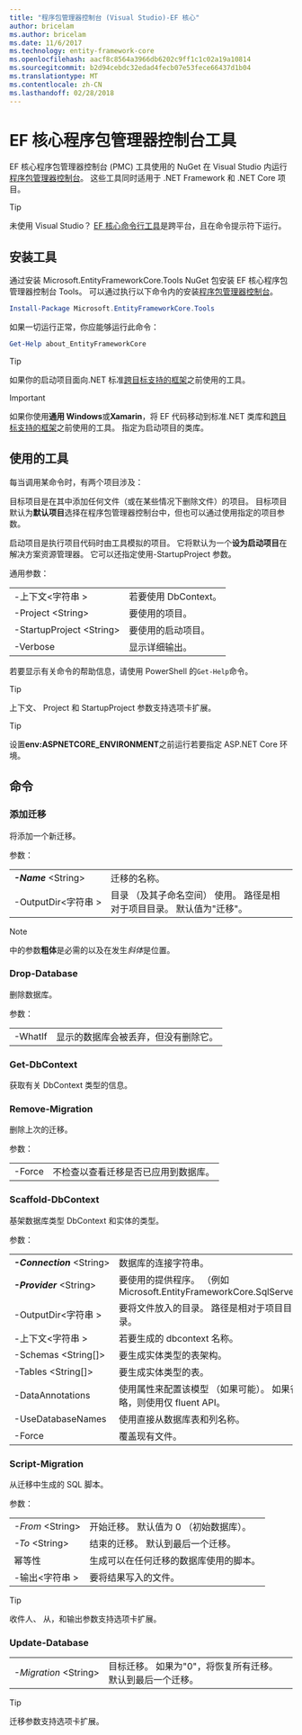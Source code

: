 ```yaml
---
title: "程序包管理器控制台 (Visual Studio)-EF 核心"
author: bricelam
ms.author: bricelam
ms.date: 11/6/2017
ms.technology: entity-framework-core
ms.openlocfilehash: aacf8c8564a3966db6202c9ff1c1c02a19a10814
ms.sourcegitcommit: b2d94cebdc32edad4fecb07e53fece66437d1b04
ms.translationtype: MT
ms.contentlocale: zh-CN
ms.lasthandoff: 02/28/2018
---
```

<a name="ef-core-package-manager-console-tools"></a>EF 核心程序包管理器控制台工具
=====================================
EF 核心程序包管理器控制台 (PMC) 工具使用的 NuGet 在 Visual Studio 内运行[程序包管理器控制台][2]。
这些工具同时适用于 .NET Framework 和 .NET Core 项目。

> [!TIP]
> 未使用 Visual Studio？ [EF 核心命令行工具][ 1]是跨平台，且在命令提示符下运行。

<a name="installing-the-tools"></a>安装工具
--------------------
通过安装 Microsoft.EntityFrameworkCore.Tools NuGet 包安装 EF 核心程序包管理器控制台 Tools。
可以通过执行以下命令内的安装[程序包管理器控制台][2]。

``` powershell
Install-Package Microsoft.EntityFrameworkCore.Tools
```

如果一切运行正常，你应能够运行此命令：

``` powershell
Get-Help about_EntityFrameworkCore
```
> [!TIP]
> 如果你的启动项目面向.NET 标准[跨目标支持的框架][ 3]之前使用的工具。

> [!IMPORTANT]
> 如果你使用**通用 Windows**或**Xamarin**，将 EF 代码移动到标准.NET 类库和[跨目标支持的框架][ 3]之前使用的工具。 指定为启动项目的类库。

<a name="using-the-tools"></a>使用的工具
---------------
每当调用某命令时，有两个项目涉及：

目标项目是在其中添加任何文件（或在某些情况下删除文件）的项目。 目标项目默认为**默认项目**选择在程序包管理器控制台中，但也可以通过使用指定的项目参数。

启动项目是执行项目代码时由工具模拟的项目。 它将默认为一个**设为启动项目**在解决方案资源管理器。 它可以还指定使用-StartupProject 参数。

通用参数：

|                           |                             |
|:--------------------------|:----------------------------|
| -上下文\<字符串 >        | 若要使用 DbContext。       |
| -Project \<String>        | 要使用的项目。         |
| -StartupProject \<String> | 要使用的启动项目。 |
| -Verbose                  | 显示详细输出。        |

若要显示有关命令的帮助信息，请使用 PowerShell 的`Get-Help`命令。

> [!TIP]
> 上下文、 Project 和 StartupProject 参数支持选项卡扩展。

> [!TIP]
> 设置**env:ASPNETCORE_ENVIRONMENT**之前运行若要指定 ASP.NET Core 环境。

<a name="commands"></a>命令
--------

### <a name="add-migration"></a>添加迁移

将添加一个新迁移。

参数：

|                                   |                                                                                                                  |
|:----------------------------------|:-----------------------------------------------------------------------------------------------------------------|
| ***-Name*** \<String>             | 迁移的名称。                                                                                       |
| <nobr>-OutputDir\<字符串 ></nobr> | 目录 （及其子命名空间） 使用。 路径是相对于项目目录。 默认值为"迁移"。 |

> [!NOTE]
> 中的参数**粗体**是必需的以及在发生*斜体*是位置。

### <a name="drop-database"></a>Drop-Database

删除数据库。

参数：

|         |                                                          |
|:--------|:---------------------------------------------------------|
| -WhatIf | 显示的数据库会被丢弃，但没有删除它。 |

### <a name="get-dbcontext"></a>Get-DbContext

获取有关 DbContext 类型的信息。

### <a name="remove-migration"></a>Remove-Migration

删除上次的迁移。

参数：

|        |                                                                       |
|:-------|:----------------------------------------------------------------------|
| -Force | 不检查以查看迁移是否已应用到数据库。 |

### <a name="scaffold-dbcontext"></a>Scaffold-DbContext

基架数据库类型 DbContext 和实体的类型。

参数：

|                                          |                                                                                                  |
|:-----------------------------------------|:-------------------------------------------------------------------------------------------------|
| <nobr>***-Connection*** \<String></nobr> | 数据库的连接字符串。                                                           |
| ***-Provider*** \<String>                | 要使用的提供程序。 （例如 Microsoft.EntityFrameworkCore.SqlServer)                              |
| -OutputDir\<字符串 >                     | 要将文件放入的目录。 路径是相对于项目目录。                      |
| -上下文\<字符串 >                       | 若要生成的 dbcontext 名称。                                                           |
| -Schemas \<String[]>                     | 要生成实体类型的表架构。                                              |
| -Tables \<String[]>                      | 要生成实体类型的表。                                                         |
| -DataAnnotations                         | 使用属性来配置该模型 （如果可能）。 如果省略，则使用仅 fluent API。 |
| -UseDatabaseNames                        | 使用直接从数据库表和列名称。                                           |
| -Force                                   | 覆盖现有文件。                                                                        |

### <a name="script-migration"></a>Script-Migration

从迁移中生成的 SQL 脚本。

参数：

|                   |                                                                    |
|:------------------|:-------------------------------------------------------------------|
| *-From* \<String> | 开始迁移。 默认值为 0 （初始数据库）。      |
| *-To* \<String>   | 结束的迁移。 默认到最后一个迁移。              |
| 幂等性       | 生成可以在任何迁移的数据库使用的脚本。 |
| -输出\<字符串 > | 要将结果写入的文件。                                   |

> [!TIP]
> 收件人、 从，和输出参数支持选项卡扩展。

### <a name="update-database"></a>Update-Database

|                                     |                                                                                                |
|:------------------------------------|:-----------------------------------------------------------------------------------------------|
| <nobr>*-Migration* \<String></nobr> | 目标迁移。 如果为"0"，将恢复所有迁移。 默认到最后一个迁移。 |

> [!TIP]
> 迁移参数支持选项卡扩展。


  [1]: dotnet.md
  [2]: https://docs.microsoft.com/nuget/tools/package-manager-console
  [3]: index.md#frameworks
